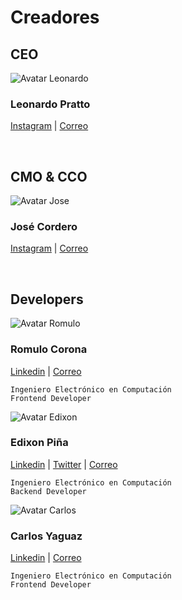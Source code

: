 # Creadores

## CEO

<img class="avatars" :src="$withBase('/img/avatars/leonardo.png')" alt="Avatar Leonardo" />

### Leonardo Pratto
[Instagram](https://www.instagram.com/leonardopratto98) |
[Correo](mailto:pratoleonardo98@gmail.com)

<br />



## CMO & CCO

<img class="avatars" :src="$withBase('/img/avatars/jose.png')" alt="Avatar Jose" />

<!-- José Daniel Cordero Escobar -->
### José Cordero
[Instagram](https://www.instagram.com/entrepreneurvzla) |
[Correo](mailto:jdclacroix@outlook.com)

<br />


<!-- TODO: realizar plantilla para mostrar los datos de profesion con mejor detalle y
que sea responsive -->
## Developers

<img class="avatars" :src="$withBase('/img/avatars/romulo.jpg')" alt="Avatar Romulo" />

### Romulo Corona
[Linkedin](https://ve.linkedin.com/in/romulo-gabriel-corona-gamarra-691860153) |
[Correo](mailto:romulocg25@gmail.com)

    Ingeniero Electrónico en Computación
    Frontend Developer


<img class="avatars" src="https://secure.gravatar.com/avatar/9d9876b16f45d91d1cb192bf3a035548?size=400" alt="Avatar Edixon" />

### Edixon Piña
[Linkedin](https://www.linkedin.com/in/edixonalberto) |
[Twitter](https://www.twitter.com/EdixonAlbertto) |
[Correo](mailto:edixonalbertto@gmail.com)

    Ingeniero Electrónico en Computación
    Backend Developer


<img class="avatars" :src="$withBase('/img/avatars/carlos.png')" alt="Avatar Carlos" />

### Carlos Yaguaz
[Linkedin](https://ve.linkedin.com/in/carlos-alfredo-yaguaz-colmenarez-63a466109) |
[Correo](mailto:carlosyaguaz@gmail.com)

    Ingeniero Electrónico en Computación
    Frontend Developer